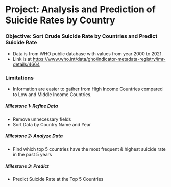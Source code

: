 # Project: Analysis and Prediction of Suicide Rates by Country

### Objective: Sort Crude Suicide Rate by Countries and Predict Suicide Rate
- Data is from WHO public database with values from year 2000 to 2021.
- Link is at https://www.who.int/data/gho/indicator-metadata-registry/imr-details/4664

### Limitations
- Information are easier to gather from High Income Countries compared to Low and Middle Income Countries. 

##### **Milestone 1: Refine Data**
- Remove unnecessary fields
- Sort Data by Country Name and Year
##### **Milestone 2: Analyze Data**
- Find which top 5 countries have the most frequent & highest suicide rate in the past 5 years
##### **Milestone 3: Predict**
- Predict Suicide Rate at the Top 5 Countries